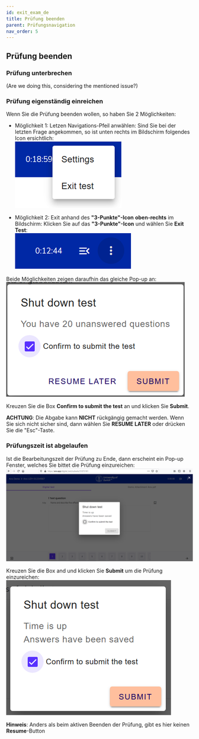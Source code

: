 ```yaml
---
id: exit_exam_de
title: Prüfung beenden
parent: Prüfungsnavigation
nav_order: 5
---
```


## Prüfung beenden

### Prüfung unterbrechen

(Are we doing this, considering the mentioned issue?)

### Prüfung eigenständig einreichen

Wenn Sie die Prüfung beenden wollen, so haben Sie 2 Möglichkeiten:

* Möglichkeit 1: Letzen Navigations-Pfeil anwählen:
Sind Sie bei der letzten Frage angekommen, so ist unten rechts im Bildschirm folgendes Icon ersichtlich:  
[![Prüfung-exit](assets/exam-exittest.png)](assets/exam-exittest.png)

* Möglichkeit 2: Exit anhand des **"3-Punkte"-Icon** **oben-rechts** im Bildschirm:
Klicken Sie auf das **"3-Punkte"-Icon** und wählen Sie **Exit Test**:  
[![Prüfung-exit](assets/examsettings-icon.png)](assets/examsettings-icon.png)


Beide Möglichkeiten zeigen daraufhin das gleiche Pop-up an:
[![Prüfung-exit](assets/exam-exittestactive.png)](assets/exam-exittestactive.png)

Kreuzen Sie die Box **Confirm to submit the test** an und klicken Sie **Submit**.

**ACHTUNG**: Die Abgabe kann **NICHT** rückgängig gemacht werden. Wenn Sie sich nicht sicher sind, dann wählen Sie **RESUME LATER** oder drücken Sie die "Esc"-Taste.


### Prüfungszeit ist abgelaufen

Ist die Bearbeitungszeit der Prüfung zu Ende, dann erscheint ein Pop-up Fenster, welches Sie bittet die Prüfung einzureichen:
[![Prüfung-exit](assets/exam-submit-popup.png)](assets/exam-submit-popup.png)

Kreuzen Sie die Box and und klicken Sie **Submit** um die Prüfung einzureichen:
[![Prüfung-exit](assets/exam-submitpopup-tickbox.png)](assets/exam-submitpopup-tickbox.png)


**Hinweis**: Anders als beim aktiven Beenden der Prüfung, gibt es hier keinen **Resume**-Button